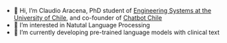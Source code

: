 - 👋 Hi, I’m Claudio Aracena, PhD student of [Engineering Systems at the University of Chile]([https://chatbotchile.cl](https://www.dsiuchile.cl/alumnos/alumnos/)), and co-founder of [Chatbot Chile](https://chatbotchile.cl)
- 👀 I’m interested in Natutal Language Processing 
- 🌱 I’m currently developing pre-trained language models with clinical text

<!---
caracena/caracena is a ✨ special ✨ repository because its `README.md` (this file) appears on your GitHub profile.
You can click the Preview link to take a look at your changes.
--->
